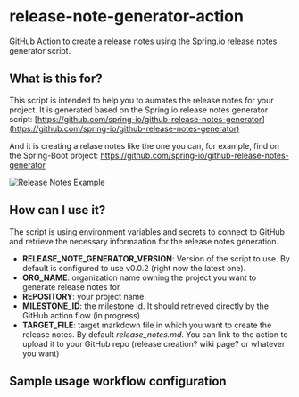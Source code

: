 # release-note-generator-action
GitHub Action to create a release notes using the Spring.io release notes generator script.

## What is this for?
This script is intended to help you to aumates the release notes for your project. It is generated based on the Spring.io release notes generator script: [https://github.com/spring-io/github-release-notes-generator](https://github.com/spring-io/github-release-notes-generator)

And it is creating a relase notes like the one you can, for example, find on the Spring-Boot project: https://github.com/spring-io/github-release-notes-generator

![Release Notes Example](https://res.cloudinary.com/blog-mornati-net/image/upload/v1548586836/Capture_d_e%CC%81cran_2019-01-27_a%CC%80_12.00.09_enuuwq.png)

## How can I use it?
The script is using environment variables and secrets to connect to GitHub and retrieve the necessary informaation for the release notes generation.

* **RELEASE_NOTE_GENERATOR_VERSION**: Version of the script to use. By default is configured to use v0.0.2 (right now the latest one).
* **ORG_NAME**: organization name owning the project you want to generate release notes for
* **REPOSITORY**: your project name.
* **MILESTONE_ID**: the milestone id. It should retrieved directly by the GitHub action flow (in progress)
* **TARGET_FILE**: target markdown file in which you want to create the release notes. By default *release_notes.md*. You can link to the action to upload it to your GitHub repo (release creation? wiki page? or whatever you want)

## Sample usage workflow configuration


